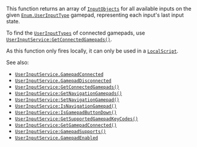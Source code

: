 This function returns an array of [`InputObjects`](https://create.roblox.com/docs/reference/engine/classes/InputObject) for all
available inputs on the given [`Enum.UserInputType`](https://create.roblox.com/docs/reference/engine/enums/UserInputType) gamepad, representing
each input's last input state.

To find the [`UserInputTypes`](https://create.roblox.com/docs/reference/engine/enums/UserInputType) of connected gamepads, use
[`UserInputService:GetConnectedGamepads()`](https://create.roblox.com/docs/reference/engine/classes/UserInputService#GetConnectedGamepads).

As this function only fires locally, it can only be used in a
[`LocalScript`](https://create.roblox.com/docs/reference/engine/classes/LocalScript).

See also:

- [`UserInputService.GamepadConnected`](https://create.roblox.com/docs/reference/engine/classes/UserInputService#GamepadConnected)
- [`UserInputService.GamepadDisconnected`](https://create.roblox.com/docs/reference/engine/classes/UserInputService#GamepadDisconnected)
- [`UserInputService:GetConnectedGamepads()`](https://create.roblox.com/docs/reference/engine/classes/UserInputService#GetConnectedGamepads)
- [`UserInputService:GetNavigationGamepads()`](https://create.roblox.com/docs/reference/engine/classes/UserInputService#GetNavigationGamepads)
- [`UserInputService:SetNavigationGamepad()`](https://create.roblox.com/docs/reference/engine/classes/UserInputService#SetNavigationGamepad)
- [`UserInputService:IsNavigationGamepad()`](https://create.roblox.com/docs/reference/engine/classes/UserInputService#IsNavigationGamepad)
- [`UserInputService:IsGamepadButtonDown()`](https://create.roblox.com/docs/reference/engine/classes/UserInputService#IsGamepadButtonDown)
- [`UserInputService:GetSupportedGamepadKeyCodes()`](https://create.roblox.com/docs/reference/engine/classes/UserInputService#GetSupportedGamepadKeyCodes)
- [`UserInputService:GetGamepadConnected()`](https://create.roblox.com/docs/reference/engine/classes/UserInputService#GetGamepadConnected)
- [`UserInputService:GamepadSupports()`](https://create.roblox.com/docs/reference/engine/classes/UserInputService#GamepadSupports)
- [`UserInputService.GamepadEnabled`](https://create.roblox.com/docs/reference/engine/classes/UserInputService#GamepadEnabled)